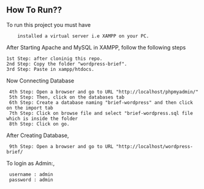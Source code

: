 

## How To Run??

To run this project you must have 

```
    installed a virtual server i.e XAMPP on your PC.
```

After Starting Apache and MySQL in XAMPP, follow the following steps

```
1st Step: after cloninig this repo.
2nd Step: Copy the folder "wordpress-brief".
3rd Step: Paste in xampp/htdocs.
```
Now Connecting Database

```
 4th Step: Open a browser and go to URL "http://localhost/phpmyadmin/"
 5th Step: Then, click on the databases tab
 6th Step: Create a database naming "brief-wordpress" and then click on the import tab
 7th Step: Click on browse file and select "brief-wordpress.sql file which is inside the folder
 8th Step: Click on go.
```
After Creating Database,
```
 9th Step: Open a browser and go to URL "http://localhost/wordpress-brief/
```

To login as Admin:,
```
 username : admin
 password : admin
```
